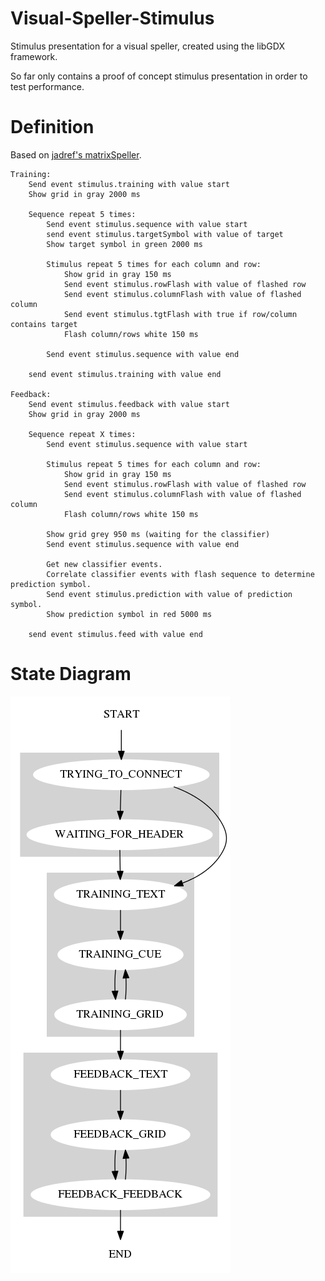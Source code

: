 Visual-Speller-Stimulus
=======================

Stimulus presentation for a visual speller, created using the libGDX framework.

So far only contains a proof of concept stimulus presentation in order to test performance.

Definition
==========

Based on [jadref's matrixSpeller](https://github.com/jadref/buffer_bci/tree/master/matrixSpeller).

```
Training:
	Send event stimulus.training with value start
	Show grid in gray 2000 ms

	Sequence repeat 5 times:
		Send event stimulus.sequence with value start
		send event stimulus.targetSymbol with value of target
		Show target symbol in green 2000 ms

		Stimulus repeat 5 times for each column and row:
			Show grid in gray 150 ms
			Send event stimulus.rowFlash with value of flashed row
			Send event stimulus.columnFlash with value of flashed column
			Send event stimulus.tgtFlash with true if row/column contains target
			Flash column/rows white 150 ms

		Send event stimulus.sequence with value end

	send event stimulus.training with value end

Feedback:
	Send event stimulus.feedback with value start
	Show grid in gray 2000 ms

	Sequence repeat X times:
		Send event stimulus.sequence with value start

		Stimulus repeat 5 times for each column and row:
			Show grid in gray 150 ms
			Send event stimulus.rowFlash with value of flashed row
			Send event stimulus.columnFlash with value of flashed column
			Flash column/rows white 150 ms
		
		Show grid grey 950 ms (waiting for the classifier)
		Send event stimulus.sequence with value end
		
		Get new classifier events.
		Correlate classifier events with flash sequence to determine prediction symbol.
		Send event stimulus.prediction with value of prediction symbol.
		Show prediction symbol in red 5000 ms
		
	send event stimulus.feed with value end
```

State Diagram
=============

![Program/Experiment state diagram](https://raw.githubusercontent.com/Wieke/Visual-Speller-Stimulus/master/doc/program_states.png)
